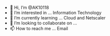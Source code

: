- 👋 Hi, I’m @AK10118
- 👀 I’m interested in ... Information Technology
- 🌱 I’m currently learning ... Cloud and Netscaler
- 💞️ I’m looking to collaborate on ...
- 📫 How to reach me ... Email

<!---
AK10118/AK10118 is a ✨ special ✨ repository because its `README.md` (this file) appears on your GitHub profile.
You can click the Preview link to take a look at your changes.
--->
